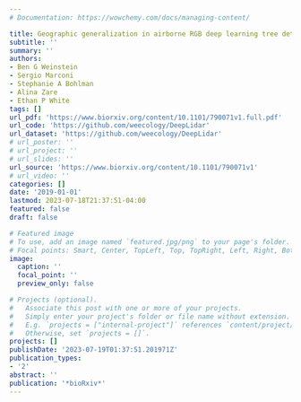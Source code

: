 ```yaml
---
# Documentation: https://wowchemy.com/docs/managing-content/

title: Geographic generalization in airborne RGB deep learning tree detection
subtitle: ''
summary: ''
authors:
- Ben G Weinstein
- Sergio Marconi
- Stephanie A Bohlman
- Alina Zare
- Ethan P White
tags: []
url_pdf: 'https://www.biorxiv.org/content/10.1101/790071v1.full.pdf'
url_code: 'https://github.com/weecology/DeepLidar'
url_dataset: 'https://github.com/weecology/DeepLidar'
# url_poster: ''
# url_project: ''
# url_slides: ''
url_source: 'https://www.biorxiv.org/content/10.1101/790071v1'
# url_video: ''
categories: []
date: '2019-01-01'
lastmod: 2023-07-18T21:37:51-04:00
featured: false
draft: false

# Featured image
# To use, add an image named `featured.jpg/png` to your page's folder.
# Focal points: Smart, Center, TopLeft, Top, TopRight, Left, Right, BottomLeft, Bottom, BottomRight.
image:
  caption: ''
  focal_point: ''
  preview_only: false

# Projects (optional).
#   Associate this post with one or more of your projects.
#   Simply enter your project's folder or file name without extension.
#   E.g. `projects = ["internal-project"]` references `content/project/deep-learning/index.md`.
#   Otherwise, set `projects = []`.
projects: []
publishDate: '2023-07-19T01:37:51.201971Z'
publication_types:
- '2'
abstract: ''
publication: '*bioRxiv*'
---
```

